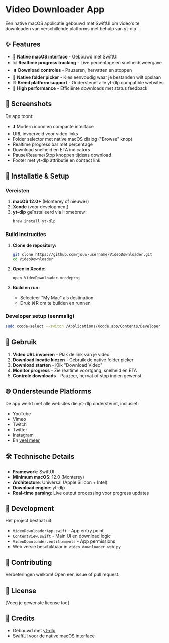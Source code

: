 # Video Downloader App

Een native macOS applicatie gebouwd met SwiftUI om video's te downloaden van verschillende platforms met behulp van yt-dlp.

## ✨ Features

- 🎯 **Native macOS interface** - Gebouwd met SwiftUI
- 📊 **Realtime progress tracking** - Live percentage en snelheidsweergave
- ⏸️ **Download controles** - Pauzeren, hervatten en stoppen
- 📁 **Native folder picker** - Kies eenvoudig waar je bestanden wilt opslaan
- 🌐 **Breed platform support** - Ondersteunt alle yt-dlp compatible websites
- 🚀 **High performance** - Efficiënte downloads met status feedback

## 📱 Screenshots

De app toont:
- ⬇️ Modern icoon en compacte interface
- URL invoerveld voor video links
- Folder selector met native macOS dialog ("Browse" knop)
- Realtime progress bar met percentage
- Download snelheid en ETA indicators
- Pause/Resume/Stop knoppen tijdens download
- Footer met yt-dlp attributie en contact link

## 🔧 Installatie & Setup

### Vereisten

1. **macOS 12.0+** (Monterey of nieuwer)
2. **Xcode** (voor development)
3. **yt-dlp** geïnstalleerd via Homebrew:
   ```bash
   brew install yt-dlp
   ```

### Build instructies

1. **Clone de repository:**
   ```bash
   git clone https://github.com/jouw-username/VideoDownloader.git
   cd VideoDownloader
   ```

2. **Open in Xcode:**
   ```bash
   open VideoDownloader.xcodeproj
   ```

3. **Build en run:**
   - Selecteer "My Mac" als destination
   - Druk ⌘R om te builden en runnen

### Developer setup (eenmalig)
```bash
sudo xcode-select --switch /Applications/Xcode.app/Contents/Developer
```

## 🚀 Gebruik

1. **Video URL invoeren** - Plak de link van je video
2. **Download locatie kiezen** - Gebruik de native folder picker
3. **Download starten** - Klik "Download Video"
4. **Monitor progress** - Zie realtime voortgang, snelheid en ETA
5. **Controle downloads** - Pauzeer, hervat of stop indien gewenst

## 🌐 Ondersteunde Platforms

De app werkt met alle websites die yt-dlp ondersteunt, inclusief:
- YouTube
- Vimeo
- Twitch
- Twitter
- Instagram
- En [veel meer](https://github.com/yt-dlp/yt-dlp/blob/master/supportedsites.md)

## 🛠️ Technische Details

- **Framework**: SwiftUI
- **Minimum macOS**: 12.0 (Monterey)
- **Architecture**: Universal (Apple Silicon + Intel)
- **Download engine**: yt-dlp
- **Real-time parsing**: Live output processing voor progress updates

## 📝 Development

Het project bestaat uit:
- `VideoDownloaderApp.swift` - App entry point
- `ContentView.swift` - Main UI en download logic
- `VideoDownloader.entitlements` - App permissions
- Web versie beschikbaar in `video_downloader_web.py`

## 🤝 Contributing

Verbeteringen welkom! Open een issue of pull request.

## 📄 License

[Voeg je gewenste license toe]

## 🙏 Credits

- Gebouwd met [yt-dlp](https://github.com/yt-dlp/yt-dlp)
- SwiftUI voor de native macOS interface
